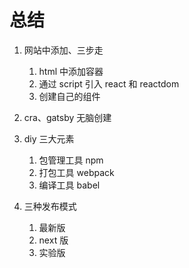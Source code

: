 # 总结

1. 网站中添加、三步走

   1. html 中添加容器
   2. 通过 script 引入 react 和 reactdom
   3. 创建自己的组件

2. cra、gatsby 无脑创建
3. diy 三大元素

   1. 包管理工具 npm
   2. 打包工具 webpack
   3. 编译工具 babel

4. 三种发布模式

   1. 最新版
   2. next 版
   3. 实验版
